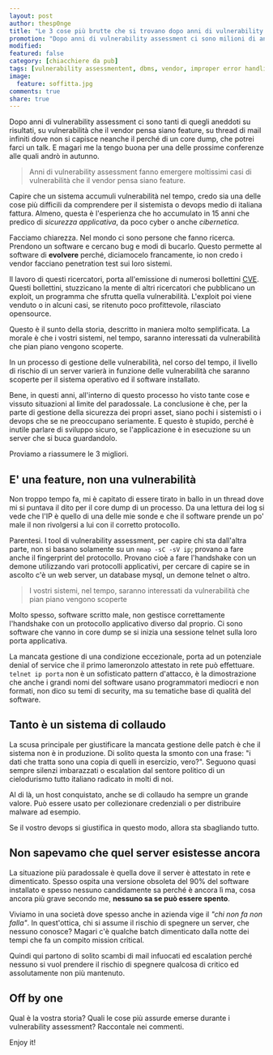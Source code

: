```yaml
---
layout: post
author: thesp0nge
title: "Le 3 cose più brutte che si trovano dopo anni di vulnerability assessment"
promotion: "Dopo anni di vulnerability assessment ci sono milioni di aneddoti sui nostri server. Vediamo i 3 più succosi."
modified: 
featured: false
category: [chiacchiere da pub]
tags: [vulnerability assessmentent, dbms, vendor, improper error handling, misconfigured host, vulnerabilità, CVE, sistema operativo, server]
image:
  feature: soffitta.jpg
comments: true
share: true
---
```


Dopo anni di vulnerability assessment ci sono tanti di quegli aneddoti su
risultati, su vulnerabilità che il vendor pensa siano feature, su thread di
mail infiniti dove non si capisce neanche il perché di un core dump, che potrei
farci un talk. E magari me la tengo buona per una delle prossime conferenze
alle quali andrò in autunno.

> Anni di vulnerability assessment fanno emergere moltissimi casi di
> vulnerabilità che il vendor pensa siano feature.

Capire che un sistema accumuli vulnerabilità nel tempo, credo sia una delle
cose più difficili da comprendere per il sistemista o devops medio di italiana
fattura. Almeno, questa è l'esperienza che ho accumulato in 15 anni che predico
di _sicurezza applicativa_, da poco cyber o anche _cibernetica_.

Facciamo chiarezza. Nel mondo ci sono persone che fanno ricerca. Prendono un
software e cercano bug e modi di bucarlo. Questo permette al software di
**evolvere** perché, diciamocelo francamente, io non credo i vendor facciano
penetration test sui loro sistemi.

Il lavoro di questi ricercatori, porta all'emissione di numerosi bollettini
[CVE](https://cve.mitre.org). Questi bollettini, stuzzicano la mente di altri
ricercatori che pubblicano un exploit, un programma che sfrutta quella
vulnerabilità. L'exploit poi viene venduto o in alcuni casi, se ritenuto poco
profittevole, rilasciato opensource.

Questo è il sunto della storia, descritto in maniera molto semplificata. La
morale è che i vostri sistemi, nel tempo, saranno interessati da vulnerabilità
che pian piano vengono scoperte.

In un processo di gestione delle vulnerabilità, nel corso del tempo, il livello
di rischio di un server varierà in funzione delle vulnerabilità che saranno
scoperte per il sistema operativo ed il software installato.

Bene, in questi anni, all'interno di questo processo ho visto tante cose e
vissuto situazioni al limite del paradossale. La conclusione è che, per la
parte di gestione della sicurezza dei propri asset, siano pochi i sistemisti o
i devops che se ne preoccupano seriamente. E questo è stupido, perché è inutile
parlare di sviluppo sicuro, se l'applicazione è in esecuzione su un server che
si buca guardandolo.

Proviamo a riassumere le 3 migliori.

## E' una feature, non una vulnerabilità

Non troppo tempo fa, mi è capitato di essere tirato in ballo in un thread dove
mi si puntava il dito per il core dump di un processo. Da una lettura dei log
si vede che l'IP è quello di una delle mie sonde e che il software prende un
po' male il non rivolgersi a lui con il corretto protocollo.

Parentesi. I tool di vulnerability assessment, per capire chi sta dall'altra
parte, non si basano solamente su un ```nmap -sC -sV ip```; provano a fare
anche il fingerprint del protocollo. Provano cioè a fare l'handshake con un
demone utilizzando vari protocolli applicativi, per cercare di capire se in
ascolto c'è un web server, un database mysql, un demone telnet o altro.

> I vostri sistemi, nel tempo, saranno interessati da vulnerabilità che pian
> piano vengono scoperte

Molto spesso, software scritto male, non gestisce correttamente l'handshake con
un protocollo applicativo diverso dal proprio. Ci sono software che vanno in
core dump se si inizia una sessione telnet sulla loro porta applicativa.

La mancata gestione di una condizione eccezionale, porta ad un potenziale
denial of service che il primo lameronzolo attestato in rete può effettuare.
```telnet ip porta``` non è un sofisticato pattern d'attacco, è la
dimostrazione che anche i grandi nomi del software usano programmatori mediocri
e non formati, non dico su temi di security, ma su tematiche base di qualità
del software.

## Tanto è un sistema di collaudo

La scusa principale per giustificare la mancata gestione delle patch è che il
sistema non è in produzione. Di solito questa la smonto con una frase: "i dati
che tratta sono una copia di quelli in esercizio, vero?". Seguono quasi sempre
silenzi imbarazzati o escalation dal sentore politico di un cielodurismo tutto
italiano radicato in molti di noi.

Al di là, un host conquistato, anche se di collaudo ha sempre un grande valore.
Può essere usato per collezionare credenziali o per distribuire malware ad
esempio.

Se il vostro devops si giustifica in questo modo, allora sta sbagliando tutto.

## Non sapevamo che quel server esistesse ancora

La situazione più paradossale è quella dove il server è attestato in rete e
dimenticato. Spesso ospita una versione obsoleta del 90% del software
installato e spesso nessuno candidamente sa perché è ancora lì ma, cosa ancora
più grave secondo me, **nessuno sa se può essere spento**.

Viviamo in una società dove spesso anche in azienda vige il _"chi non fa non
falla"_. In quest'ottica, chi si assume il rischio di spegnere un server, che
nessuno conosce? Magari c'è qualche batch dimenticato dalla notte dei tempi che
fa un compito mission critical.

Quindi qui partono di solito scambi di mail infuocati ed escalation perché
nessuno si vuol prendere il rischio di spegnere qualcosa di critico ed
assolutamente non più mantenuto.

## Off by one

Qual è la vostra storia? Quali le cose più assurde emerse durante i
vulnerability assessment? Raccontale nei commenti.

Enjoy it!
